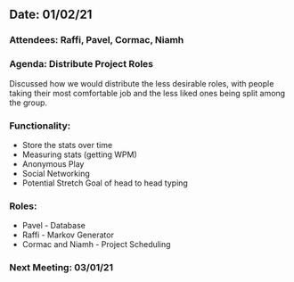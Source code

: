 
## Date: 01/02/21

### Attendees: Raffi, Pavel, Cormac, Niamh

### Agenda: Distribute Project Roles

Discussed how we would distribute the less desirable roles, with people taking their most comfortable job and the less liked ones being split among the group.

### Functionality:

* Store the stats over time
* Measuring stats (getting WPM)
* Anonymous Play
* Social Networking
* Potential Stretch Goal of head to head typing 

### Roles:
* Pavel - Database
* Raffi - Markov Generator
* Cormac and Niamh - Project Scheduling

### Next Meeting: 03/01/21
